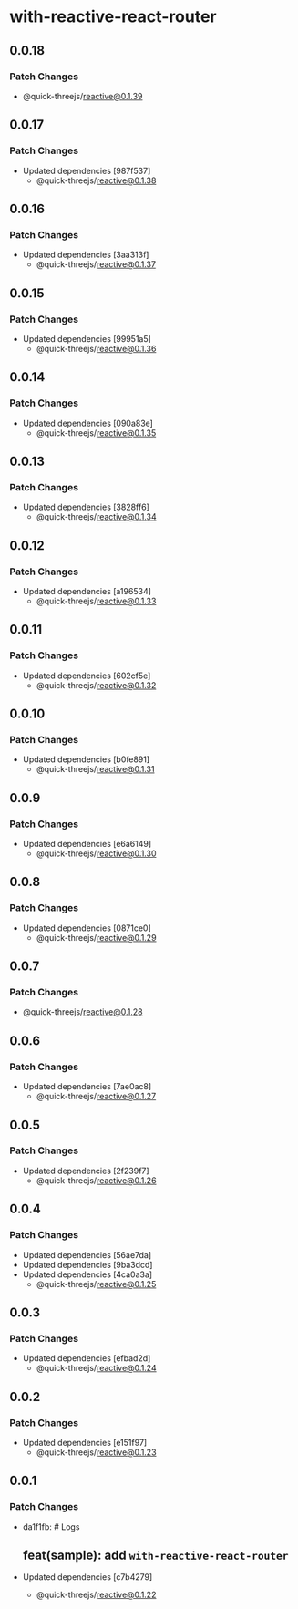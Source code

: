 # with-reactive-react-router

## 0.0.18

### Patch Changes

- @quick-threejs/reactive@0.1.39

## 0.0.17

### Patch Changes

- Updated dependencies [987f537]
  - @quick-threejs/reactive@0.1.38

## 0.0.16

### Patch Changes

- Updated dependencies [3aa313f]
  - @quick-threejs/reactive@0.1.37

## 0.0.15

### Patch Changes

- Updated dependencies [99951a5]
  - @quick-threejs/reactive@0.1.36

## 0.0.14

### Patch Changes

- Updated dependencies [090a83e]
  - @quick-threejs/reactive@0.1.35

## 0.0.13

### Patch Changes

- Updated dependencies [3828ff6]
  - @quick-threejs/reactive@0.1.34

## 0.0.12

### Patch Changes

- Updated dependencies [a196534]
  - @quick-threejs/reactive@0.1.33

## 0.0.11

### Patch Changes

- Updated dependencies [602cf5e]
  - @quick-threejs/reactive@0.1.32

## 0.0.10

### Patch Changes

- Updated dependencies [b0fe891]
  - @quick-threejs/reactive@0.1.31

## 0.0.9

### Patch Changes

- Updated dependencies [e6a6149]
  - @quick-threejs/reactive@0.1.30

## 0.0.8

### Patch Changes

- Updated dependencies [0871ce0]
  - @quick-threejs/reactive@0.1.29

## 0.0.7

### Patch Changes

- @quick-threejs/reactive@0.1.28

## 0.0.6

### Patch Changes

- Updated dependencies [7ae0ac8]
  - @quick-threejs/reactive@0.1.27

## 0.0.5

### Patch Changes

- Updated dependencies [2f239f7]
  - @quick-threejs/reactive@0.1.26

## 0.0.4

### Patch Changes

- Updated dependencies [56ae7da]
- Updated dependencies [9ba3dcd]
- Updated dependencies [4ca0a3a]
  - @quick-threejs/reactive@0.1.25

## 0.0.3

### Patch Changes

- Updated dependencies [efbad2d]
  - @quick-threejs/reactive@0.1.24

## 0.0.2

### Patch Changes

- Updated dependencies [e151f97]
  - @quick-threejs/reactive@0.1.23

## 0.0.1

### Patch Changes

- da1f1fb: # Logs

  ## feat(sample): add `with-reactive-react-router`

- Updated dependencies [c7b4279]
  - @quick-threejs/reactive@0.1.22
